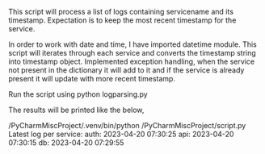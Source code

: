 This script will process a list of logs containing servicename and its timestamp. Expectation is to keep the most recent timestamp for the service.

In order to work with date and time, I have imported datetime module. This script will iterates through each service and converts the timestamp string into timestamp object. Implemented exception handling, when the service not present in the dictionary it will add to it and if the service is already present it will update with more recent timestamp.

Run the script using 
python logparsing.py

The results will be printed like the below,

/PyCharmMiscProject/.venv/bin/python /PyCharmMiscProject/script.py 
Latest log per service:
auth: 2023-04-20 07:30:25
api: 2023-04-20 07:30:15
db: 2023-04-20 07:29:55
